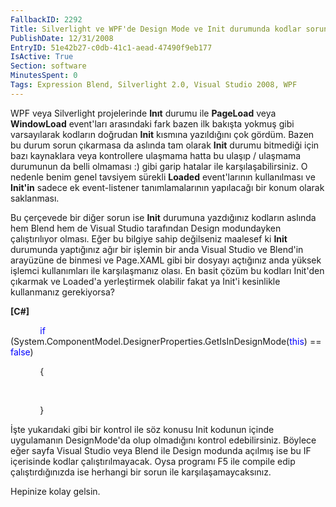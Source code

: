 ```yaml
---
FallbackID: 2292
Title: Silverlight ve WPF'de Design Mode ve Init durumunda kodlar sorunsalı.
PublishDate: 12/31/2008
EntryID: 51e42b27-c0db-41c1-aead-47490f9eb177
IsActive: True
Section: software
MinutesSpent: 0
Tags: Expression Blend, Silverlight 2.0, Visual Studio 2008, WPF
---
```

WPF veya Silverlight projelerinde **Inıt** durumu ile **PageLoad** veya
**WindowLoad** event'ları arasındaki fark bazen ilk bakışta yokmuş gibi
varsayılarak kodların doğrudan **Init** kısmına yazıldığını çok gördüm.
Bazen bu durum sorun çıkarmasa da aslında tam olarak **Init** durumu
bitmediği için bazı kaynaklara veya kontrollere ulaşmama hatta bu ulaşıp
/ ulaşmama durumunun da belli olmaması :) gibi garip hatalar ile
karşılaşabilirsiniz. O nedenle benim genel tavsiyem sürekli **Loaded**
event'larının kullanılması ve **Init'in** sadece ek event-listener
tanımlamalarının yapılacağı bir konum olarak saklanması.

Bu çerçevede bir diğer sorun ise **Init** durumuna yazdığınız kodların
aslında hem Blend hem de Visual Studio tarafından Design modundayken
çalıştırılıyor olması. Eğer bu bilgiye sahip değilseniz maalesef ki
**Init** durumunda yaptığınız ağır bir işlemin bir anda Visual Studio ve
Blend'in arayüzüne de binmesi ve Page.XAML gibi bir dosyayı açtığınız
anda yüksek işlemci kullanımları ile karşılaşmanız olası. En basit çözüm
bu kodları Init'den çıkarmak ve Loaded'a yerleştirmek olabilir fakat ya
Init'i kesinlikle kullanmanız gerekiyorsa?

**[C\#]**

            <span style="color: blue;">if</span>
(System.ComponentModel.DesignerProperties.GetIsInDesignMode(<span
style="color: blue;">this</span>) == <span
style="color: blue;">false</span>)

            {

 

            }

İşte yukarıdaki gibi bir kontrol ile söz konusu Init kodunun içinde
uygulamanın DesignMode'da olup olmadığını kontrol edebilirsiniz. Böylece
eğer sayfa Visual Studio veya Blend ile Design modunda açılmış ise bu IF
içerisinde kodlar çalıştırılmayacak. Oysa programı F5 ile compile edip
çalıştırdığınızda ise herhangi bir sorun ile karşılaşamaycaksınız.

Hepinize kolay gelsin.


